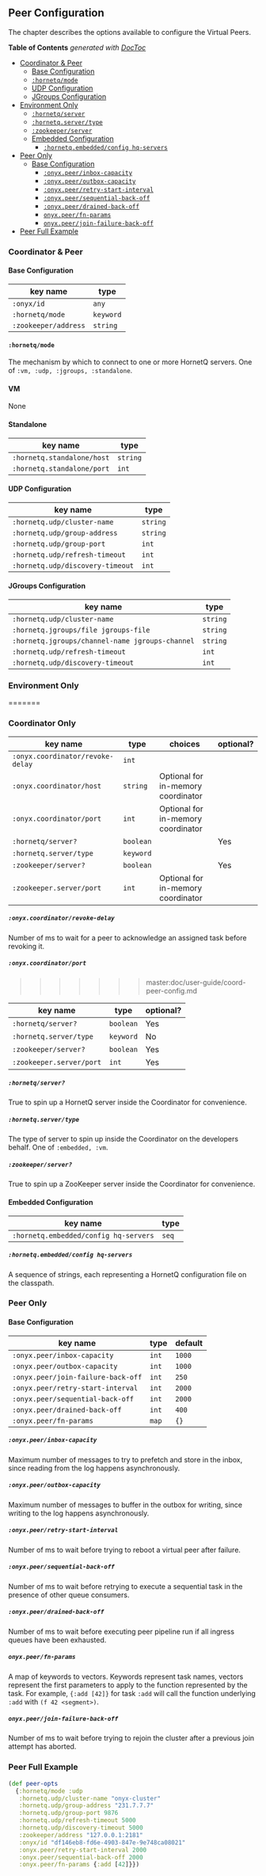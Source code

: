 ## Peer Configuration

The chapter describes the options available to configure the Virtual Peers.

<!-- START doctoc generated TOC please keep comment here to allow auto update -->
<!-- DON'T EDIT THIS SECTION, INSTEAD RE-RUN doctoc TO UPDATE -->
**Table of Contents**  *generated with [DocToc](http://doctoc.herokuapp.com/)*

- [Coordinator & Peer](#coordinator-&-peer)
  - [Base Configuration](#base-configuration)
  - [`:hornetq/mode`](#hornetqmode)
  - [UDP Configuration](#udp-configuration)
  - [JGroups Configuration](#jgroups-configuration)
- [Environment Only](#environment-only)
    - [`:hornetq/server`](#hornetqserver)
    - [`:hornetq.server/type`](#hornetqservertype)
    - [`:zookeeper/server`](#zookeeperserver)
  - [Embedded Configuration](#embedded-configuration)
    - [`:hornetq.embedded/config hq-servers`](#hornetqembeddedconfig-hq-servers)
- [Peer Only](#peer-only)
  - [Base Configuration](#base-configuration-1)
    - [`:onyx.peer/inbox-capacity`](#onyxpeerinbox-capacity)
    - [`:onyx.peer/outbox-capacity`](#onyxpeeroutbox-capacity)
    - [`:onyx.peer/retry-start-interval`](#onyxpeerretry-start-interval)
    - [`:onyx.peer/sequential-back-off`](#onyxpeersequential-back-off)
    - [`:onyx.peer/drained-back-off`](#onyxpeerdrained-back-off)
    - [`onyx.peer/fn-params`](#onyxpeerfn-params)
    - [`onyx.peer/join-failure-back-off`](#onyxpeerjoin-failure-back-off)
- [Peer Full Example](#peer-full-example)

<!-- END doctoc generated TOC please keep comment here to allow auto update -->

### Coordinator & Peer

#### Base Configuration

| key name                      | type       |
|-------------------------------|------------|
|`:onyx/id`                     |  `any`     |
|`:hornetq/mode`                |  `keyword` |
|`:zookeeper/address`           |  `string`  |

#### `:hornetq/mode`

The mechanism by which to connect to one or more HornetQ servers. One of `:vm, :udp, :jgroups, :standalone`.

#### VM

None

#### Standalone

| key name                       | type       |
|--------------------------------|------------|
|`:hornetq.standalone/host`      |  `string`  |
|`:hornetq.standalone/port`      |  `int`     |

#### UDP Configuration

| key name                       | type       |
|--------------------------------|------------|
|`:hornetq.udp/cluster-name`     |  `string`  |
|`:hornetq.udp/group-address`    |  `string`  |
|`:hornetq.udp/group-port`       |  `int`     |
|`:hornetq.udp/refresh-timeout`  |  `int`     |
|`:hornetq.udp/discovery-timeout`|  `int`     |

#### JGroups Configuration

| key name                                      | type      |
|-----------------------------------------------|-----------|
|`:hornetq.udp/cluster-name`                    |  `string` |
|`:hornetq.jgroups/file jgroups-file`           |  `string` |
|`:hornetq.jgroups/channel-name jgroups-channel`|  `string` |
|`:hornetq.udp/refresh-timeout`                 |  `int`    |
|`:hornetq.udp/discovery-timeout`               |  `int`    |

### Environment Only
=======
### Coordinator Only

| key name                       | type       | choices                           | optional?  |
|--------------------------------|------------|-----------------------------------|------------|
|`:onyx.coordinator/revoke-delay`|  `int`     |                                   |            |
|`:onyx.coordinator/host`        |  `string`  | Optional for in-memory coordinator|            |
|`:onyx.coordinator/port`        |  `int`     | Optional for in-memory coordinator|            |
|`:hornetq/server?`              |  `boolean` |                                   | Yes        |
|`:hornetq.server/type`          |  `keyword` |                                   |            |
|`:zookeeper/server?`            |  `boolean` |                                   | Yes        |
|`:zookeeper.server/port`        |  `int`     | Optional for in-memory coordinator|            |

##### `:onyx.coordinator/revoke-delay`

Number of ms to wait for a peer to acknowledge an assigned task before revoking it.

##### `:onyx.coordinator/port`
>>>>>>> master:doc/user-guide/coord-peer-config.md

| key name               | type       | optional?  |
|------------------------|------------|------------|
|`:hornetq/server?`      |  `boolean` | Yes        |
|`:hornetq.server/type`  |  `keyword` | No         |
|`:zookeeper/server?`    |  `boolean` | Yes        |
|`:zookeeper.server/port`|  `int`     | Yes        |

##### `:hornetq/server?`

True to spin up a HornetQ server inside the Coordinator for convenience.

##### `:hornetq.server/type`

The type of server to spin up inside the Coordinator on the developers behalf. One of `:embedded, :vm`.

##### `:zookeeper/server?`

True to spin up a ZooKeeper server inside the Coordinator for convenience.

#### Embedded Configuration

| key name                             | type      |
|--------------------------------------|-----------|
|`:hornetq.embedded/config hq-servers` |  `seq`    |

##### `:hornetq.embedded/config hq-servers`

A sequence of strings, each representing a HornetQ configuration file on the classpath.

### Peer Only

#### Base Configuration

| key name                         | type       | default|
|----------------------------------|------------|--------|
|`:onyx.peer/inbox-capacity`       | `int`      | `1000` |
|`:onyx.peer/outbox-capacity`      | `int`      | `1000` |
|`:onyx.peer/join-failure-back-off`| `int`      | `250`  |
|`:onyx.peer/retry-start-interval` | `int`      | `2000` |
|`:onyx.peer/sequential-back-off`  | `int`      | `2000` |
|`:onyx.peer/drained-back-off`     | `int`      | `400`  |
|`:onyx.peer/fn-params`            | `map`      | `{}`   |

##### `:onyx.peer/inbox-capacity`

Maximum number of messages to try to prefetch and store in the inbox, since reading from the log happens asynchronously.

##### `:onyx.peer/outbox-capacity`

Maximum number of messages to buffer in the outbox for writing, since writing to the log happens asynchronously.

##### `:onyx.peer/retry-start-interval`

Number of ms to wait before trying to reboot a virtual peer after failure.

##### `:onyx.peer/sequential-back-off`

Number of ms to wait before retrying to execute a sequential task in the presence of other queue consumers.

##### `:onyx.peer/drained-back-off`

Number of ms to wait before executing peer pipeline run if all ingress queues have been exhausted.

##### `onyx.peer/fn-params`

A map of keywords to vectors. Keywords represent task names, vectors represent the first parameters to apply
to the function represented by the task. For example, `{:add [42]}` for task `:add` will call the function
underlying `:add` with `(f 42 <segment>)`.

##### `onyx.peer/join-failure-back-off`

Number of ms to wait before trying to rejoin the cluster after a previous join attempt has aborted.

### Peer Full Example

```clojure
(def peer-opts
  {:hornetq/mode :udp
   :hornetq.udp/cluster-name "onyx-cluster"
   :hornetq.udp/group-address "231.7.7.7"
   :hornetq.udp/group-port 9876
   :hornetq.udp/refresh-timeout 5000
   :hornetq.udp/discovery-timeout 5000
   :zookeeper/address "127.0.0.1:2181"
   :onyx/id "df146eb8-fd6e-4903-847e-9e748ca08021"
   :onyx.peer/retry-start-interval 2000
   :onyx.peer/sequential-back-off 2000
   :onyx.peer/fn-params {:add [42]}})
```
